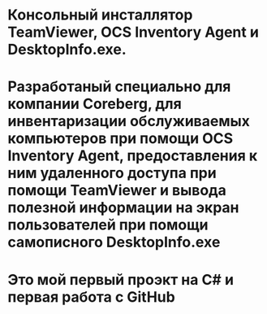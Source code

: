 # Консольный инсталлятор TeamViewer, OCS Inventory Agent и DesktopInfo.exe.
# Разработаный специально для компании Coreberg, для инвентаризации обслуживаемых компьютеров при помощи OCS Inventory Agent, предоставления к ним удаленного доступа при помощи TeamViewer и вывода полезной информации на экран пользователей при помощи самописного DesktopInfo.exe
# Это мой первый проэкт на C# и  первая работа с GitHub
